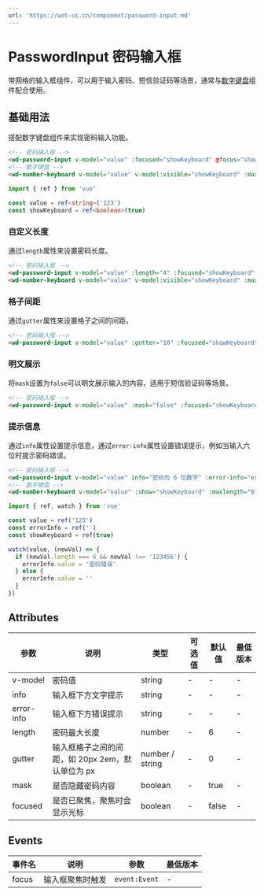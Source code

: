 ```yaml
---
url: 'https://wot-ui.cn/component/password-input.md'
---
```

# PasswordInput 密码输入框

带网格的输入框组件，可以用于输入密码、短信验证码等场景，通常与[数字键盘](./number-keyboard.md)组件配合使用。

## 基础用法

搭配数字键盘组件来实现密码输入功能。

```html
<!-- 密码输入框 -->
<wd-password-input v-model="value" :focused="showKeyboard" @focus="showKeyboard = true" />
<!-- 数字键盘 -->
<wd-number-keyboard v-model="value" v-model:visible="showKeyboard" :maxlength="4" @blur="showKeyboard = false" />
```

```typescript
import { ref } from 'vue'

const value = ref<string>('123')
const showKeyboard = ref<boolean>(true)
```

### 自定义长度

通过`length`属性来设置密码长度。

```html
<!-- 密码输入框 -->
<wd-password-input v-model="value" :length="4" :focused="showKeyboard" @focus="showKeyboard = true" />
<wd-number-keyboard v-model="value" v-model:visible="showKeyboard" :maxlength="4" @blur="showKeyboard = false"></wd-number-keyboard>
```

### 格子间距

通过`gutter`属性来设置格子之间的间距。

```html
<!-- 密码输入框 -->
<wd-password-input v-model="value" :gutter="10" :focused="showKeyboard" @focus="showKeyboard = true" />
```

### 明文展示

将`mask`设置为`false`可以明文展示输入的内容，适用于短信验证码等场景。

```html
<!-- 密码输入框 -->
<wd-password-input v-model="value" :mask="false" :focused="showKeyboard" @focus="showKeyboard = true" />
```

### 提示信息

通过`info`属性设置提示信息，通过`error-info`属性设置错误提示，例如当输入六位时提示密码错误。

```html
<!-- 密码输入框 -->
<wd-password-input v-model="value" info="密码为 6 位数字" :error-info="errorInfo" :focused="showKeyboard" @focus="showKeyboard = true" />
<!-- 数字键盘 -->
<wd-number-keyboard v-model="value" :show="showKeyboard" :maxlength="6" @blur="showKeyboard = false" />
```

```typescript
import { ref, watch } from 'vue'

const value = ref('123')
const errorInfo = ref('')
const showKeyboard = ref(true)

watch(value, (newVal) => {
  if (newVal.length === 6 && newVal !== '123456') {
    errorInfo.value = '密码错误'
  } else {
    errorInfo.value = ''
  }
})
```

## Attributes

| 参数       | 说明                                             | 类型             | 可选值 | 默认值 | 最低版本 |
| ---------- | ------------------------------------------------ | ---------------- | ------ | ------ | -------- |
| v-model    | 密码值                                           | string           | -      | -      | -        |
| info       | 输入框下方文字提示                               | string           | -      | -      | -        |
| error-info | 输入框下方错误提示                               | string           | -      | -      | -        |
| length     | 密码最大长度                                     | number           | -      | 6      | -        |
| gutter     | 输入框格子之间的间距，如 20px 2em，默认单位为 px | number / string | -      | 0      | -        |
| mask       | 是否隐藏密码内容                                 | boolean          | -      | true   | -        |
| focused    | 是否已聚焦，聚焦时会显示光标                     | boolean          | -      | false  | -        |

## Events

| 事件名 | 说明             | 参数        | 最低版本 |
| ------ | ---------------- | ----------- | -------- |
| focus  | 输入框聚焦时触发 | `event:Event` | -        |
